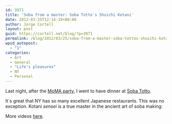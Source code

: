 ```yaml
---
id: 3971
title: 'Soba from a master: Soba Totto`s Shuichi Kotani'
date: 2012-03-25T12:14:19+00:00
author: Jorge Cortell
layout: post
guid: https://cortell.net/blog/?p=3971
permalink: /blog/2012/03/25/soba-from-a-master-soba-tottos-shuichi-kotani/
wpsd_autopost:
  - "1"
categories:
  - Art
  - General
  - "Life's pleasures"
  - NY
  - Personal
---
```

Last night, after the <a title="https://cortell.net/blog/2012/03/the-moma-members-night-party-and-the-economy-of-access-as-identity/" href="https://cortell.net/blog/2012/03/the-moma-members-night-party-and-the-economy-of-access-as-identity/" target="_blank">MoMA party</a>, I went to have dinner at <a title="https://worldwide-soba.com/" href="https://worldwide-soba.com/" target="_blank">Soba Totto</a>.

It`s great that NY has so many excellent Japanese restaurants. This was no exception. Kotani _sensei_ is a true master in the ancient art of soba making:</p> 

More videos <a title="https://worldwide-soba.com/movie/movie_1" href="https://worldwide-soba.com/movie/movie_1" target="_blank">here</a>.